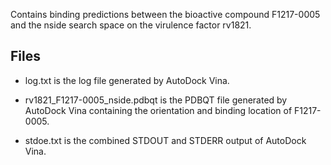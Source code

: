 Contains binding predictions between the bioactive compound F1217-0005 and the nside search space on the virulence factor rv1821.

## Files

- log.txt is the log file generated by AutoDock Vina.

- rv1821_F1217-0005_nside.pdbqt is the PDBQT file generated by AutoDock Vina containing the orientation and binding location of F1217-0005.

- stdoe.txt is the combined STDOUT and STDERR output of AutoDock Vina.

